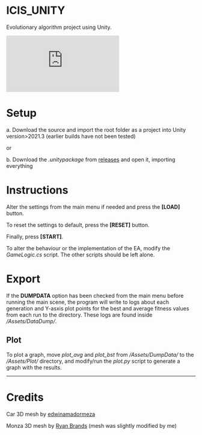 # ICIS_UNITY
Evolutionary algorithm project using Unity.

![Documentation](https://github.com/iulian-b/ICS-Project/blob/master/Documentation.pdf)

# Setup
a. Download the source and import the root folder as a project into Unity version>2021.3 (earlier builds have not been tested)

or

b. Download the _.unitypackage_ from [releases](https://github.com/iulian-b/ICS-Project/releases/) and open it, importing everything

# Instructions
Alter the settings from the main menu if needed and press the **[LOAD]** button.

To reset the settings to default, press the **[RESET]** button.

Finally, press **[START]**.

To alter the behaviour or the implementation of the EA, modify the _GameLogic.cs_ script. The other scripts should be left alone.

# Export
If the **DUMPDATA** option has been checked from the main menu before running the main scene, the program will write to logs about each generation and Y-asxis plot points for the best and average fitness values from each run to the directory. These logs are found inside _/Assets/DataDump/_.

## Plot
To plot a graph, move _plot_avg_ and _plot_bst_ from _/Assets/DumpData/_ to the _/Assets/Plot/_ directory, and modify/run the _plot.py_ script to generate a graph with the results. 

---
# Credits
Car 3D mesh by [edwinamadormeza](https://www.cgtrader.com/free-3d-models/car/racing-car/red-bull-rb6-2010)

Monza 3D mesh by [Ryan Brands](https://grabcad.com/library/monza-gp-model-1) (mesh was slightly modified by me)
